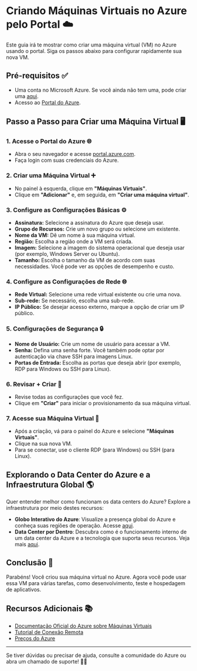 # Criando Máquinas Virtuais no Azure pelo Portal ☁️

Este guia irá te mostrar como criar uma máquina virtual (VM) no Azure usando o portal. Siga os passos abaixo para configurar rapidamente sua nova VM.

## Pré-requisitos ✅

- Uma conta no Microsoft Azure. Se você ainda não tem uma, pode criar uma [aqui](https://azure.microsoft.com/free/).
- Acesso ao [Portal do Azure](https://portal.azure.com).

## Passo a Passo para Criar uma Máquina Virtual 🖥️

### 1. Acesse o Portal do Azure 🌐

- Abra o seu navegador e acesse [portal.azure.com](https://portal.azure.com).
- Faça login com suas credenciais do Azure.

### 2. Criar uma Máquina Virtual ➕

- No painel à esquerda, clique em **"Máquinas Virtuais"**.
- Clique em **"Adicionar"** e, em seguida, em **"Criar uma máquina virtual"**.

### 3. Configure as Configurações Básicas ⚙️

- **Assinatura:** Selecione a assinatura do Azure que deseja usar.
- **Grupo de Recursos:** Crie um novo grupo ou selecione um existente.
- **Nome da VM:** Dê um nome à sua máquina virtual.
- **Região:** Escolha a região onde a VM será criada.
- **Imagem:** Selecione a imagem do sistema operacional que deseja usar (por exemplo, Windows Server ou Ubuntu).
- **Tamanho:** Escolha o tamanho da VM de acordo com suas necessidades. Você pode ver as opções de desempenho e custo.

### 4. Configure as Configurações de Rede 🌐

- **Rede Virtual:** Selecione uma rede virtual existente ou crie uma nova.
- **Sub-rede:** Se necessário, escolha uma sub-rede.
- **IP Público:** Se desejar acesso externo, marque a opção de criar um IP público.

### 5. Configurações de Segurança 🔒

- **Nome de Usuário:** Crie um nome de usuário para acessar a VM.
- **Senha:** Defina uma senha forte. Você também pode optar por autenticação via chave SSH para imagens Linux.
- **Portas de Entrada:** Escolha as portas que deseja abrir (por exemplo, RDP para Windows ou SSH para Linux).

### 6. Revisar + Criar 📄

- Revise todas as configurações que você fez.
- Clique em **"Criar"** para iniciar o provisionamento da sua máquina virtual.

### 7. Acesse sua Máquina Virtual 🔑

- Após a criação, vá para o painel do Azure e selecione **"Máquinas Virtuais"**.
- Clique na sua nova VM.
- Para se conectar, use o cliente RDP (para Windows) ou SSH (para Linux).

## Explorando o Data Center do Azure e a Infraestrutura Global 🌎

Quer entender melhor como funcionam os data centers do Azure? Explore a infraestrutura por meio destes recursos:

- **Globo Interativo do Azure**: Visualize a presença global do Azure e conheça suas regiões de operação. Acesse [aqui](https://azure.microsoft.com/regions/).
- **Data Center por Dentro**: Descubra como é o funcionamento interno de um data center da Azure e a tecnologia que suporta seus recursos. Veja mais [aqui](https://azure.microsoft.com/en-us/global-infrastructure/datacenters/).

## Conclusão 🎉

Parabéns! Você criou sua máquina virtual no Azure. Agora você pode usar essa VM para várias tarefas, como desenvolvimento, teste e hospedagem de aplicativos.

## Recursos Adicionais 📚

- [Documentação Oficial do Azure sobre Máquinas Virtuais](https://learn.microsoft.com/pt-br/azure/virtual-machines/windows/quick-create-portal)
- [Tutorial de Conexão Remota](https://learn.microsoft.com/pt-br/azure/virtual-machines/windows/connect-remote-over-rdp)
- [Preços do Azure](https://azure.microsoft.com/pricing/)

---

Se tiver dúvidas ou precisar de ajuda, consulte a comunidade do Azure ou abra um chamado de suporte! 🤔💬
